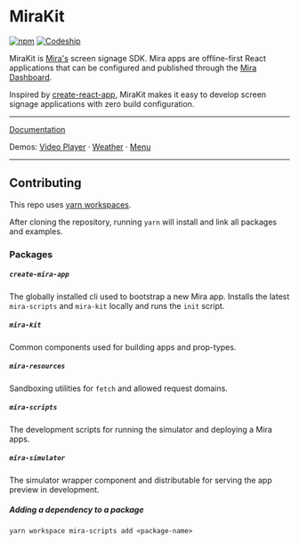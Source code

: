 # MiraKit

[![npm](https://img.shields.io/npm/v/mira-kit.svg)](https://www.npmjs.com/package/mira-kit) [![Codeship](https://img.shields.io/codeship/c58d4e70-9d48-0134-e482-0ad6b5578a26/master.svg)](https://app.codeship.com/projects/188612)

MiraKit is [Mira's](https://getmira.com) screen signage SDK. Mira apps are offline-first React applications that can be configured and published through the [Mira Dashboard](https://dash.getmira.com).

Inspired by [create-react-app](https://github.com/facebook/create-react-app), MiraKit makes it easy to develop screen signage applications with zero build configuration.

---

[Documentation](https://mirainc.github.io/mira-kit/)

Demos:
[Video Player](https://mira-kit-video-example.netlify.com) ·
[Weather](https://mira-kit-weather-example.netlify.com) ·
[Menu](https://mira-kit-menu-example.netlify.com)

---

## Contributing

This repo uses [yarn workspaces](https://yarnpkg.com/lang/en/docs/workspaces/).

After cloning the repository, running `yarn` will install and link all packages and examples.

### Packages

##### `create-mira-app`

The globally installed cli used to bootstrap a new Mira app. Installs the latest `mira-scripts` and `mira-kit` locally and runs the `init` script.

##### `mira-kit`

Common components used for building apps and prop-types.

##### `mira-resources`

Sandboxing utilities for `fetch` and allowed request domains.

##### `mira-scripts`

The development scripts for running the simulator and deploying a Mira apps.

##### `mira-simulator`

The simulator wrapper component and distributable for serving the app preview in development.

##### Adding a dependency to a package

`yarn workspace mira-scripts add <package-name>`
